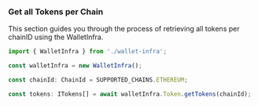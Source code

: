 ### Get all Tokens per Chain

This section guides you through the process of retrieving all tokens per chainID using the WalletInfra.

```ts
import { WalletInfra } from './wallet-infra';

const walletInfra = new WalletInfra();

const chainId: ChainId = SUPPORTED_CHAINS.ETHEREUM;

const tokens: ITokens[] = await walletInfra.Token.getTokens(chainId);
```
